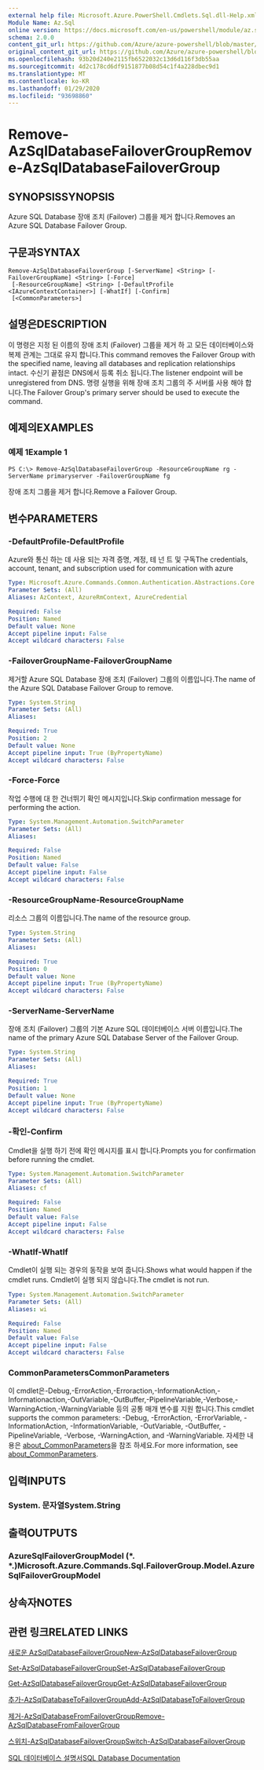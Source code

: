 ```yaml
---
external help file: Microsoft.Azure.PowerShell.Cmdlets.Sql.dll-Help.xml
Module Name: Az.Sql
online version: https://docs.microsoft.com/en-us/powershell/module/az.sql/remove-azsqldatabasefailovergroup
schema: 2.0.0
content_git_url: https://github.com/Azure/azure-powershell/blob/master/src/Sql/Sql/help/Remove-AzSqlDatabaseFailoverGroup.md
original_content_git_url: https://github.com/Azure/azure-powershell/blob/master/src/Sql/Sql/help/Remove-AzSqlDatabaseFailoverGroup.md
ms.openlocfilehash: 93b20d240e2115fb6522032c13d6d116f3db55aa
ms.sourcegitcommit: 4d2c178cd6df9151877b08d54c1f4a228dbec9d1
ms.translationtype: MT
ms.contentlocale: ko-KR
ms.lasthandoff: 01/29/2020
ms.locfileid: "93698860"
---
```

# <span data-ttu-id="18cd0-101">Remove-AzSqlDatabaseFailoverGroup</span><span class="sxs-lookup"><span data-stu-id="18cd0-101">Remove-AzSqlDatabaseFailoverGroup</span></span>

## <span data-ttu-id="18cd0-102">SYNOPSIS</span><span class="sxs-lookup"><span data-stu-id="18cd0-102">SYNOPSIS</span></span>
<span data-ttu-id="18cd0-103">Azure SQL Database 장애 조치 (Failover) 그룹을 제거 합니다.</span><span class="sxs-lookup"><span data-stu-id="18cd0-103">Removes an Azure SQL Database Failover Group.</span></span>

## <span data-ttu-id="18cd0-104">구문과</span><span class="sxs-lookup"><span data-stu-id="18cd0-104">SYNTAX</span></span>

```
Remove-AzSqlDatabaseFailoverGroup [-ServerName] <String> [-FailoverGroupName] <String> [-Force]
 [-ResourceGroupName] <String> [-DefaultProfile <IAzureContextContainer>] [-WhatIf] [-Confirm]
 [<CommonParameters>]
```

## <span data-ttu-id="18cd0-105">설명은</span><span class="sxs-lookup"><span data-stu-id="18cd0-105">DESCRIPTION</span></span>
<span data-ttu-id="18cd0-106">이 명령은 지정 된 이름의 장애 조치 (Failover) 그룹을 제거 하 고 모든 데이터베이스와 복제 관계는 그대로 유지 합니다.</span><span class="sxs-lookup"><span data-stu-id="18cd0-106">This command removes the Failover Group with the specified name, leaving all databases and replication relationships intact.</span></span> <span data-ttu-id="18cd0-107">수신기 끝점은 DNS에서 등록 취소 됩니다.</span><span class="sxs-lookup"><span data-stu-id="18cd0-107">The listener endpoint will be unregistered from DNS.</span></span>
<span data-ttu-id="18cd0-108">명령 실행을 위해 장애 조치 그룹의 주 서버를 사용 해야 합니다.</span><span class="sxs-lookup"><span data-stu-id="18cd0-108">The Failover Group's primary server should be used to execute the command.</span></span>

## <span data-ttu-id="18cd0-109">예제의</span><span class="sxs-lookup"><span data-stu-id="18cd0-109">EXAMPLES</span></span>

### <span data-ttu-id="18cd0-110">예제 1</span><span class="sxs-lookup"><span data-stu-id="18cd0-110">Example 1</span></span>
```
PS C:\> Remove-AzSqlDatabaseFailoverGroup -ResourceGroupName rg -ServerName primaryserver -FailoverGroupName fg
```

<span data-ttu-id="18cd0-111">장애 조치 그룹을 제거 합니다.</span><span class="sxs-lookup"><span data-stu-id="18cd0-111">Remove a Failover Group.</span></span>

## <span data-ttu-id="18cd0-112">변수</span><span class="sxs-lookup"><span data-stu-id="18cd0-112">PARAMETERS</span></span>

### <span data-ttu-id="18cd0-113">-DefaultProfile</span><span class="sxs-lookup"><span data-stu-id="18cd0-113">-DefaultProfile</span></span>
<span data-ttu-id="18cd0-114">Azure와 통신 하는 데 사용 되는 자격 증명, 계정, 테 넌 트 및 구독</span><span class="sxs-lookup"><span data-stu-id="18cd0-114">The credentials, account, tenant, and subscription used for communication with azure</span></span>

```yaml
Type: Microsoft.Azure.Commands.Common.Authentication.Abstractions.Core.IAzureContextContainer
Parameter Sets: (All)
Aliases: AzContext, AzureRmContext, AzureCredential

Required: False
Position: Named
Default value: None
Accept pipeline input: False
Accept wildcard characters: False
```

### <span data-ttu-id="18cd0-115">-FailoverGroupName</span><span class="sxs-lookup"><span data-stu-id="18cd0-115">-FailoverGroupName</span></span>
<span data-ttu-id="18cd0-116">제거할 Azure SQL Database 장애 조치 (Failover) 그룹의 이름입니다.</span><span class="sxs-lookup"><span data-stu-id="18cd0-116">The name of the Azure SQL Database Failover Group to remove.</span></span>

```yaml
Type: System.String
Parameter Sets: (All)
Aliases:

Required: True
Position: 2
Default value: None
Accept pipeline input: True (ByPropertyName)
Accept wildcard characters: False
```

### <span data-ttu-id="18cd0-117">-Force</span><span class="sxs-lookup"><span data-stu-id="18cd0-117">-Force</span></span>
<span data-ttu-id="18cd0-118">작업 수행에 대 한 건너뛰기 확인 메시지입니다.</span><span class="sxs-lookup"><span data-stu-id="18cd0-118">Skip confirmation message for performing the action.</span></span>

```yaml
Type: System.Management.Automation.SwitchParameter
Parameter Sets: (All)
Aliases:

Required: False
Position: Named
Default value: False
Accept pipeline input: False
Accept wildcard characters: False
```

### <span data-ttu-id="18cd0-119">-ResourceGroupName</span><span class="sxs-lookup"><span data-stu-id="18cd0-119">-ResourceGroupName</span></span>
<span data-ttu-id="18cd0-120">리소스 그룹의 이름입니다.</span><span class="sxs-lookup"><span data-stu-id="18cd0-120">The name of the resource group.</span></span>

```yaml
Type: System.String
Parameter Sets: (All)
Aliases:

Required: True
Position: 0
Default value: None
Accept pipeline input: True (ByPropertyName)
Accept wildcard characters: False
```

### <span data-ttu-id="18cd0-121">-ServerName</span><span class="sxs-lookup"><span data-stu-id="18cd0-121">-ServerName</span></span>
<span data-ttu-id="18cd0-122">장애 조치 (Failover) 그룹의 기본 Azure SQL 데이터베이스 서버 이름입니다.</span><span class="sxs-lookup"><span data-stu-id="18cd0-122">The name of the primary Azure SQL Database Server of the Failover Group.</span></span>

```yaml
Type: System.String
Parameter Sets: (All)
Aliases:

Required: True
Position: 1
Default value: None
Accept pipeline input: True (ByPropertyName)
Accept wildcard characters: False
```

### <span data-ttu-id="18cd0-123">-확인</span><span class="sxs-lookup"><span data-stu-id="18cd0-123">-Confirm</span></span>
<span data-ttu-id="18cd0-124">Cmdlet을 실행 하기 전에 확인 메시지를 표시 합니다.</span><span class="sxs-lookup"><span data-stu-id="18cd0-124">Prompts you for confirmation before running the cmdlet.</span></span>

```yaml
Type: System.Management.Automation.SwitchParameter
Parameter Sets: (All)
Aliases: cf

Required: False
Position: Named
Default value: False
Accept pipeline input: False
Accept wildcard characters: False
```

### <span data-ttu-id="18cd0-125">-WhatIf</span><span class="sxs-lookup"><span data-stu-id="18cd0-125">-WhatIf</span></span>
<span data-ttu-id="18cd0-126">Cmdlet이 실행 되는 경우의 동작을 보여 줍니다.</span><span class="sxs-lookup"><span data-stu-id="18cd0-126">Shows what would happen if the cmdlet runs.</span></span>
<span data-ttu-id="18cd0-127">Cmdlet이 실행 되지 않습니다.</span><span class="sxs-lookup"><span data-stu-id="18cd0-127">The cmdlet is not run.</span></span>

```yaml
Type: System.Management.Automation.SwitchParameter
Parameter Sets: (All)
Aliases: wi

Required: False
Position: Named
Default value: False
Accept pipeline input: False
Accept wildcard characters: False
```

### <span data-ttu-id="18cd0-128">CommonParameters</span><span class="sxs-lookup"><span data-stu-id="18cd0-128">CommonParameters</span></span>
<span data-ttu-id="18cd0-129">이 cmdlet은-Debug,-ErrorAction,-Erroraction,-InformationAction,-Informationaction,-OutVariable,-OutBuffer,-PipelineVariable,-Verbose,-WarningAction,-WarningVariable 등의 공통 매개 변수를 지원 합니다.</span><span class="sxs-lookup"><span data-stu-id="18cd0-129">This cmdlet supports the common parameters: -Debug, -ErrorAction, -ErrorVariable, -InformationAction, -InformationVariable, -OutVariable, -OutBuffer, -PipelineVariable, -Verbose, -WarningAction, and -WarningVariable.</span></span> <span data-ttu-id="18cd0-130">자세한 내용은 [about_CommonParameters](https://go.microsoft.com/fwlink/?LinkID=113216)을 참조 하세요.</span><span class="sxs-lookup"><span data-stu-id="18cd0-130">For more information, see [about_CommonParameters](https://go.microsoft.com/fwlink/?LinkID=113216).</span></span>

## <span data-ttu-id="18cd0-131">입력</span><span class="sxs-lookup"><span data-stu-id="18cd0-131">INPUTS</span></span>

### <span data-ttu-id="18cd0-132">System. 문자열</span><span class="sxs-lookup"><span data-stu-id="18cd0-132">System.String</span></span>

## <span data-ttu-id="18cd0-133">출력</span><span class="sxs-lookup"><span data-stu-id="18cd0-133">OUTPUTS</span></span>

### <span data-ttu-id="18cd0-134">AzureSqlFailoverGroupModel (\*. \*.)</span><span class="sxs-lookup"><span data-stu-id="18cd0-134">Microsoft.Azure.Commands.Sql.FailoverGroup.Model.AzureSqlFailoverGroupModel</span></span>

## <span data-ttu-id="18cd0-135">상속자</span><span class="sxs-lookup"><span data-stu-id="18cd0-135">NOTES</span></span>

## <span data-ttu-id="18cd0-136">관련 링크</span><span class="sxs-lookup"><span data-stu-id="18cd0-136">RELATED LINKS</span></span>

[<span data-ttu-id="18cd0-137">새로운 AzSqlDatabaseFailoverGroup</span><span class="sxs-lookup"><span data-stu-id="18cd0-137">New-AzSqlDatabaseFailoverGroup</span></span>](./New-AzSqlDatabaseFailoverGroup.md)

[<span data-ttu-id="18cd0-138">Set-AzSqlDatabaseFailoverGroup</span><span class="sxs-lookup"><span data-stu-id="18cd0-138">Set-AzSqlDatabaseFailoverGroup</span></span>](./Set-AzSqlDatabaseFailoverGroup.md)

[<span data-ttu-id="18cd0-139">Get-AzSqlDatabaseFailoverGroup</span><span class="sxs-lookup"><span data-stu-id="18cd0-139">Get-AzSqlDatabaseFailoverGroup</span></span>](./Get-AzSqlDatabaseFailoverGroup.md)

[<span data-ttu-id="18cd0-140">추가-AzSqlDatabaseToFailoverGroup</span><span class="sxs-lookup"><span data-stu-id="18cd0-140">Add-AzSqlDatabaseToFailoverGroup</span></span>](./Add-AzSqlDatabaseToFailoverGroup.md)

[<span data-ttu-id="18cd0-141">제거-AzSqlDatabaseFromFailoverGroup</span><span class="sxs-lookup"><span data-stu-id="18cd0-141">Remove-AzSqlDatabaseFromFailoverGroup</span></span>](./Remove-AzSqlDatabaseFromFailoverGroup.md)

[<span data-ttu-id="18cd0-142">스위치-AzSqlDatabaseFailoverGroup</span><span class="sxs-lookup"><span data-stu-id="18cd0-142">Switch-AzSqlDatabaseFailoverGroup</span></span>](./Switch-AzSqlDatabaseFailoverGroup.md)

[<span data-ttu-id="18cd0-143">SQL 데이터베이스 설명서</span><span class="sxs-lookup"><span data-stu-id="18cd0-143">SQL Database Documentation</span></span>](https://docs.microsoft.com/azure/sql-database/)

